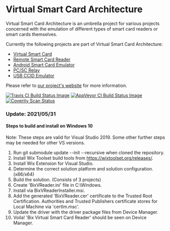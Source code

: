 # Virtual Smart Card Architecture

Virtual Smart Card Architecture is an umbrella project for various
projects concerned with the emulation of different types of smart card readers
or smart cards themselves.

Currently the following projects are part of Virtual Smart Card Architecture: 

- [Virtual Smart Card](http://frankmorgner.github.io/vsmartcard/virtualsmartcard/README.html)
- [Remote Smart Card Reader](http://frankmorgner.github.io/vsmartcard/remote-reader/README.html)
- [Android Smart Card Emulator](http://frankmorgner.github.io/vsmartcard/ACardEmulator/README.html)
- [PC/SC Relay](http://frankmorgner.github.io/vsmartcard/pcsc-relay/README.html)
- [USB CCID Emulator](http://frankmorgner.github.io/vsmartcard/ccid/README.html)

Please refer to [our project's website](http://frankmorgner.github.io/vsmartcard) for more information.

[![Travis CI Build Status Image](https://img.shields.io/travis/frankmorgner/vsmartcard/master.svg?label=Travis%20CI%20build)](https://travis-ci.org/frankmorgner/vsmartcard) [![AppVeyor CI Build Status Image](https://img.shields.io/appveyor/ci/frankmorgner/vsmartcard/master.svg?label=AppVeyor%20build)](https://ci.appveyor.com/project/frankmorgner/vsmartcard) [![Coverity Scan Status](https://img.shields.io/coverity/scan/3987.svg?label=Coverity%20scan)](https://scan.coverity.com/projects/3987)

### Update: 2021/05/31

#### Steps to build and install on Windows 10
Note: These steps are valid for Visual Studio 2019. Some other further steps may be needed for other VS versions.
<br>
1. Run git submodule update --init --recursive when cloned the repository.
2. Install Wix Toolset build tools from https://wixtoolset.org/releases/.
3. Install Wix Extension for Visual Studio.
4. Determine the correct solution platform and solution configuration. (x86/x64)
5. Build the solution. (Consists of 3 projects)
6. Create 'BixVReader.ini' file in C:\Windows.
7. Install via BixVReaderInstaller.msi.
8. Add the generated 'BixVReader.cer' certificate to the Trusted Root Certification. Authorities and Trusted Publishers certificate stores for Local Machine via 'certlm.msc'.
9. Update the driver with the driver package files from Device Manager.
10. Voila! 'Bix Virtual Smart Card Reader' should be seen on Device Manager.

<br>
<br>
<br>




